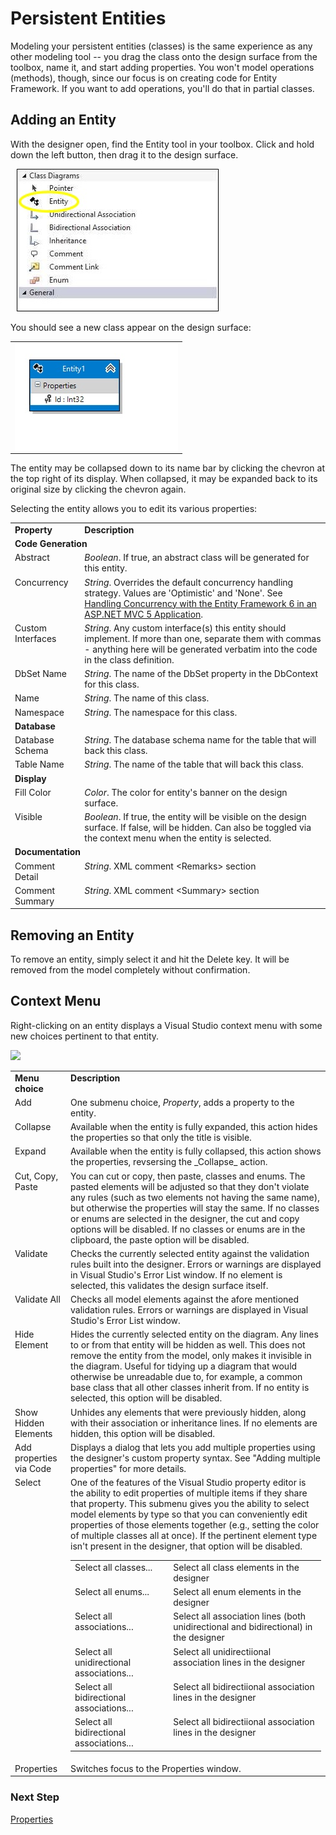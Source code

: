# Persistent Entities

Modeling your persistent entities (classes) is the same experience as any other modeling tool -- you drag the class onto the design surface from the toolbox, name it, and start adding properties. You won't model operations (methods), though, since our focus is on creating code for Entity Framework. If you want to add operations, you'll do that in partial classes.

## Adding an Entity

With the designer open, find the Entity tool in your toolbox. Click and hold down the left button, then drag it to the design surface.

<img src="images/Entity.jpg" hspace="10">

You should see a new class appear on the design surface:

<table><tr><td>
<img align="right"  src="images/Class.jpg">
</td></tr></table>

The entity may be collapsed down to its name bar by clicking the chevron at the top right of its display. When
collapsed, it may be expanded back to its original size by clicking the chevron again.

Selecting the entity allows you to edit its various properties:

<table>
<tr><td valign="top"><b>Property</b></td><td valign="top"><b>Description</b></td></tr>
<tr><td valign="top" colspan="2"><b>Code Generation</b></td></tr>
<tr><td valign="top">Abstract</td><td valign="top"><i>Boolean</i>. If true, an abstract class will be generated for this entity.</td></tr>
<tr><td valign="top">Concurrency</td><td valign="top"><i>String</i>. Overrides the default concurrency handling strategy. Values are 'Optimistic' and 'None'. See <a href="https://docs.microsoft.com/en-us/aspnet/mvc/overview/getting-started/getting-started-with-ef-using-mvc/handling-concurrency-with-the-entity-framework-in-an-asp-net-mvc-application">Handling Concurrency with the Entity Framework 6 in an ASP.NET MVC 5 Application</a>.</td></tr>
<tr><td valign="top">Custom Interfaces</td><td valign="top"><i>String</i>. Any custom interface(s) this entity should implement. If more than one, separate them with commas - anything here will be generated verbatim into the code in the class definition.</td></tr>
<tr><td valign="top">DbSet Name</td><td valign="top"><i>String</i>. The name of the DbSet property in the DbContext for this class.</td></tr>
<tr><td valign="top">Name</td><td valign="top"><i>String</i>. The name of this class.</td></tr>
<tr><td valign="top">Namespace</td><td valign="top"><i>String</i>. The namespace for this class.</td></tr>
<tr><td valign="top" colspan="2"><b>Database</b></td></tr>
<tr><td valign="top">Database Schema</td><td valign="top"><i>String</i>. The database schema name for the table that will back this class.</td></tr>
<tr><td valign="top">Table Name</td><td valign="top"><i>String</i>. The name of the table that will back this class.</td></tr>
<tr><td valign="top" colspan="2"><b>Display</b></td></tr>
<tr><td valign="top">Fill Color</td><td valign="top"><i>Color</i>. The color for entity's banner on the design surface.</td></tr>
<tr><td valign="top">Visible</td><td valign="top"><i>Boolean</i>. If true, the entity will be visible on the design surface. If false, will be hidden. Can also be toggled via the context menu when the entity is selected.</td></tr>
<tr><td valign="top" colspan="2"><b>Documentation</b></td></tr>
<tr><td valign="top">Comment Detail</td><td valign="top"><i>String</i>. XML comment &lt;Remarks&gt; section</td></tr>
<tr><td valign="top">Comment Summary</td><td valign="top"><i>String</i>. XML comment &lt;Summary&gt; section</td></tr>
</table>

## Removing an Entity

To remove an entity, simply select it and hit the Delete key. It will be removed from the model completely without confirmation.

## Context Menu

Right-clicking on an entity displays a Visual Studio context menu with some new choices pertinent to that entity.

<img src="images/EntityMenu.jpg" width="400" />

<table>
<tr><td valign="top"><b>Menu choice</b></td><td valign="top"><b>Description</b></td></tr>
<tr><td valign="top">Add</td><td>One submenu choice, <i>Property</i>, adds a property to the entity.</td></tr>
<tr><td valign="top">Collapse</td><td>Available when the entity is fully expanded, this action hides the properties so that only the title is visible.</td></tr>
<tr><td valign="top">Expand</td><td>Available when the entity is fully collapsed, this action shows the properties, revsersing the _Collapse_ action.</td></tr>
<tr><td valign="top">Cut, Copy, Paste</td><td valign="top">You can cut or copy, then paste, classes and enums. The pasted elements will be adjusted so that they don't violate any rules (such as two elements not having the same name), but otherwise the properties will stay the same. If no classes or enums are selected in the designer, the cut and copy options will be disabled. If no classes or enums are in the clipboard, the paste option will be disabled.</td></tr>
<tr><td valign="top">Validate</td><td valign="top">Checks the currently selected entity against the validation rules built into the designer. Errors or warnings are displayed in Visual Studio's Error List window. If no element is selected, this validates the design surface itself.</td></tr>
<tr><td valign="top">Validate All</td><td valign="top">Checks all model elements against the afore mentioned validation rules. Errors or warnings are displayed in Visual Studio's Error List window.</td></tr>
<tr><td valign="top">Hide Element</td><td valign="top">Hides the currently selected entity on the diagram. Any lines to or from that entity will be hidden as well. This does not remove the entity from the model, only makes it invisible in the diagram. Useful for tidying up a diagram that would otherwise be unreadable due to, for example, a common base class that all other classes inherit from. If no entity is selected, this option will be disabled.</td></tr>
<tr><td valign="top">Show Hidden Elements</td><td valign="top">Unhides any elements that were previously hidden, along with their association or inheritance lines. If no elements are hidden, this option will be disabled.</td></tr>
<tr><td valign="top">Add properties via Code</td><td valign="top">Displays a dialog that lets you add multiple properties using the designer's custom property syntax. See "Adding multiple properties" for more details.</td></tr>
<tr><td valign="top">Select</td><td valign="top">One of the features of the Visual Studio property editor is the ability to edit properties of multiple items if they share that property. This submenu gives you the ability to select model elements by type so that you can conveniently edit properties of those elements together (e.g., setting the color of multiple classes all at once). If the pertinent element type isn't present in the designer, that option will be disabled.<br/>
<table>
<tr><td valign="top">Select all classes...</td><td valign="top">Select all class elements in the designer</td></tr>
<tr><td valign="top">Select all enums...</td><td valign="top">Select all enum elements in the designer</td></tr>
<tr><td valign="top">Select all associations...</td><td valign="top">Select all association lines (both unidirectional and bidirectional) in the designer</td></tr>
<tr><td valign="top">Select all unidirectional associations...</td><td valign="top">Select all unidirectiional association lines in the designer</td></tr>
<tr><td valign="top">Select all bidirectional associations...</td><td valign="top">Select all bidirectiional association lines in the designer</td></tr>
<tr><td valign="top">Select all bidirectional associations...</td><td valign="top">Select all bidirectiional association lines in the designer</td></tr>
</table>
</td></tr>
<tr><td valign="top">Properties</td><td valign="top">Switches focus to the Properties window.</td></tr>
</table>

### Next Step 
[Properties](Properties)
